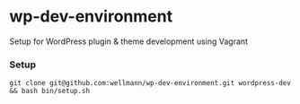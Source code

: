 # wp-dev-environment
Setup for WordPress plugin &amp; theme development using Vagrant

### Setup
`git clone git@github.com:wellmann/wp-dev-environment.git wordpress-dev && bash bin/setup.sh`